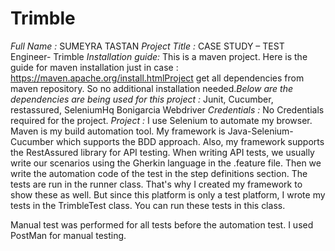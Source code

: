 # Trimble
*Full Name :*
SUMEYRA TASTAN
*Project Title :*
CASE STUDY – TEST Engineer- Trimble
*Installation guide:*
This is a maven project.
Here is the guide for maven installation just in case : https://maven.apache.org/install.htmlProject get all dependencies from maven repository. So no additional installation needed.*Below are the dependencies are being used for this project :* 
Junit,
Cucumber,
restassured,
SeleniumHq
Bonigarcia Webdriver
*Credentials :*
No Credentials required for the project.
*Project :*
I use Selenium to automate my browser.
Maven is my build automation tool.
My framework is Java-Selenium-Cucumber which supports the BDD approach.
Also, my framework supports the RestAssured library for API testing. 
When writing API tests, we usually write our scenarios using the Gherkin language in the .feature file. 
Then we write the automation code of the test in the step definitions section. 
The tests are run in the runner class.
That's why I created my framework to show these as well. 
But since this platform is only a test platform, I wrote my tests in the TrimbleTest class.
You can run these tests in this class.

Manual test was performed for all tests before the automation test. I used PostMan for manual testing.
